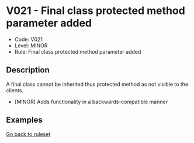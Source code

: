 # V021 - Final class protected method parameter added

* Code: V021
* Level: MINOR
* Rule: Final class protected method parameter added

## Description

A final class cannot be inherited thus protected method as not visible to the clients.

* [MINOR] Adds functionality in a backwards-compatible manner

## Examples

[Go back to ruleset](../README.md)